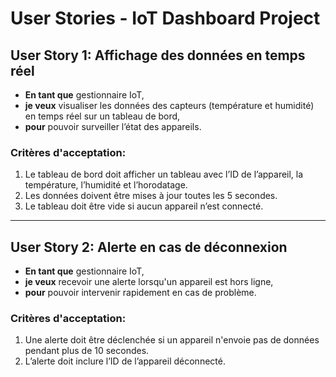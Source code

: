 # User Stories - IoT Dashboard Project

## User Story 1: Affichage des données en temps réel

- **En tant que** gestionnaire IoT,
- **je veux** visualiser les données des capteurs (température et humidité) en temps réel sur un tableau de bord,
- **pour** pouvoir surveiller l’état des appareils.

### Critères d'acceptation:
1. Le tableau de bord doit afficher un tableau avec l’ID de l’appareil, la température, l’humidité et l’horodatage.
2. Les données doivent être mises à jour toutes les 5 secondes.
3. Le tableau doit être vide si aucun appareil n’est connecté.

---

## User Story 2: Alerte en cas de déconnexion

- **En tant que** gestionnaire IoT,
- **je veux** recevoir une alerte lorsqu'un appareil est hors ligne,
- **pour** pouvoir intervenir rapidement en cas de problème.

### Critères d'acceptation:
1. Une alerte doit être déclenchée si un appareil n'envoie pas de données pendant plus de 10 secondes.
2. L’alerte doit inclure l’ID de l’appareil déconnecté.
